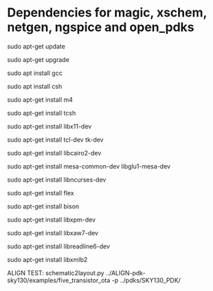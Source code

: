 
# Dependencies for magic, xschem, netgen, ngspice and open_pdks

sudo apt-get update

sudo apt-get upgrade

sudo apt install gcc

sudo apt install csh

sudo apt-get install m4

sudo apt-get install tcsh

sudo apt-get install libx11-dev

sudo apt-get install tcl-dev tk-dev

sudo apt-get install libcairo2-dev

sudo apt-get install mesa-common-dev libglu1-mesa-dev

sudo apt-get install libncurses-dev

sudo apt-get install flex

sudo apt-get install bison

sudo apt-get install libxpm-dev

sudo apt-get install libxaw7-dev

sudo apt-get install libreadline6-dev

sudo apt-get install libxmlb2

ALIGN TEST: schematic2layout.py ../ALIGN-pdk-sky130/examples/five_transistor_ota -p ../pdks/SKY130_PDK/
